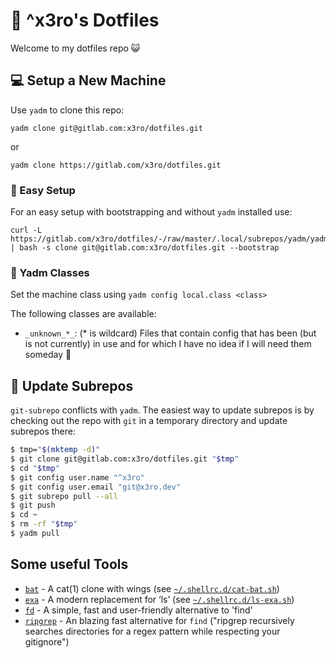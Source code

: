 # 🐧 ^x3ro's Dotfiles

Welcome to my dotfiles repo 😺



## 💻 Setup a New Machine

Use `yadm` to clone this repo:

    yadm clone git@gitlab.com:x3ro/dotfiles.git

or

    yadm clone https://gitlab.com/x3ro/dotfiles.git


### 🦄 Easy Setup

For an easy setup with bootstrapping and without `yadm` installed use:

    curl -L https://gitlab.com/x3ro/dotfiles/-/raw/master/.local/subrepos/yadm/yadm | bash -s clone git@gitlab.com:x3ro/dotfiles.git --bootstrap



### 🔱 Yadm Classes

Set the machine class using `yadm config local.class <class>`

The following classes are available:

- `_unknown_*_`: (* is wildcard) Files that contain config that has been
  (but is not currently) in use and for which I have no idea if I will need
  them someday 🙈



## 💪 Update Subrepos

`git-subrepo` conflicts with `yadm`. The easiest way to update subrepos is by
checking out the repo with `git` in a temporary directory and update subrepos
there:

```bash
$ tmp="$(mktemp -d)"
$ git clone git@gitlab.com:x3ro/dotfiles.git "$tmp"
$ cd "$tmp"
$ git config user.name "^x3ro"
$ git config user.email "git@x3ro.dev"
$ git subrepo pull --all
$ git push
$ cd ~
$ rm -rf "$tmp"
$ yadm pull
```

## Some useful Tools

- [`bat`](https://github.com/sharkdp/bat) - A cat(1) clone with wings (see [`~/.shellrc.d/cat-bat.sh`](.shellrc.d/cat-bat.sh))
- [`exa`](https://github.com/ogham/exa) - A modern replacement for ‘ls’ (see [`~/.shellrc.d/ls-exa.sh`](.shellrc.d/ls-exa.sh))
- [`fd`](https://github.com/sharkdp/fd) - A simple, fast and user-friendly alternative to 'find'
- [`ripgrep`](https://github.com/burntsushi/ripgrep) - An blazing fast alternative for `find` ("ripgrep recursively searches directories for a regex pattern while respecting your gitignore")

